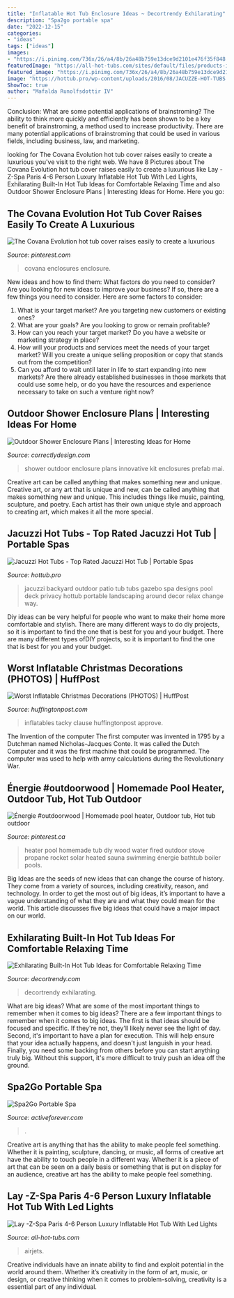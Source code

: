 ```yaml
---
title: "Inflatable Hot Tub Enclosure Ideas ~ Decortrendy Exhilarating"
description: "Spa2go portable spa"
date: "2022-12-15"
categories:
- "ideas"
tags: ["ideas"]
images:
- "https://i.pinimg.com/736x/26/a4/8b/26a48b759e13dce9d2101e476f35f848.jpg"
featuredImage: "https://all-hot-tubs.com/sites/default/files/products-images/2020-12/152226/152226-129513.jpg"
featured_image: "https://i.pinimg.com/736x/26/a4/8b/26a48b759e13dce9d2101e476f35f848.jpg"
image: "https://hottub.pro/wp-content/uploads/2016/08/JACUZZE-HOT-TUBS.jpg"
ShowToc: true
author: "Mafalda Runolfsdottir IV"
---
```



Conclusion: What are some potential applications of brainstroming?
The ability to think more quickly and efficiently has been shown to be a key benefit of brainstroming, a method used to increase productivity. There are many potential applications of brainstroming that could be used in various fields, including business, law, and marketing.

	

		
looking for The Covana Evolution hot tub cover raises easily to create a luxurious you've visit to the right web. We have 8 Pictures about The Covana Evolution hot tub cover raises easily to create a luxurious like Lay -Z-Spa Paris 4-6 Person Luxury Inflatable Hot Tub With Led Lights, Exhilarating Built-In Hot Tub Ideas for Comfortable Relaxing Time and also Outdoor Shower Enclosure Plans | Interesting Ideas for Home. Here you go:
		
    
## The Covana Evolution Hot Tub Cover Raises Easily To Create A Luxurious

<img loading=lazy src="https://i.pinimg.com/736x/ef/27/76/ef27765863c4e778ffeaf85494f6ab40.jpg" onerror="this.onerror=null;this.src='https://tse1.mm.bing.net/th?id=OIP.WyhpbGeQppxRsg6c9vBE2wHaE6&amp;pid=15.1';" alt="The Covana Evolution hot tub cover raises easily to create a luxurious">

_Source: pinterest.com_

>covana enclosures enclosure. 

	

New ideas and how to find them: What factors do you need to consider?
Are you looking for new ideas to improve your business? If so, there are a few things you need to consider. Here are some factors to consider:
1) What is your target market? Are you targeting new customers or existing ones? 
2) What are your goals? Are you looking to grow or remain profitable? 
3) How can you reach your target market? Do you have a website or marketing strategy in place? 
4) How will your products and services meet the needs of your target market? Will you create a unique selling proposition or copy that stands out from the competition? 
5) Can you afford to wait until later in life to start expanding into new markets? Are there already established businesses in those markets that could use some help, or do you have the resources and experience necessary to take on such a venture right now?

    
## Outdoor Shower Enclosure Plans | Interesting Ideas For Home

<img loading=lazy src="http://www.correctlydesign.com/wp-content/uploads/2015/05/Outdoor-Shower-Enclosure-Plans-4.jpg" onerror="this.onerror=null;this.src='https://tse3.mm.bing.net/th?id=OIP.Y7Vpj327GMnoW_l477heJwHaJ0&amp;pid=15.1';" alt="Outdoor Shower Enclosure Plans | Interesting Ideas for Home">

_Source: correctlydesign.com_

>shower outdoor enclosure plans innovative kit enclosures prefab mai. 

	

Creative art can be called anything that makes something new and unique.
Creative art, or any art that is unique and new, can be called anything that makes something new and unique. This includes things like music, painting, sculpture, and poetry. Each artist has their own unique style and approach to creating art, which makes it all the more special.

    
## Jacuzzi Hot Tubs - Top Rated Jacuzzi Hot Tub | Portable Spas

<img loading=lazy src="https://hottub.pro/wp-content/uploads/2016/08/JACUZZE-HOT-TUBS.jpg" onerror="this.onerror=null;this.src='https://tse1.mm.bing.net/th?id=OIP.U0rHbKDYeBvwOTa2fJkWDQHaFa&amp;pid=15.1';" alt="Jacuzzi Hot Tubs - Top Rated Jacuzzi Hot Tub | Portable Spas">

_Source: hottub.pro_

>jacuzzi backyard outdoor patio tub tubs gazebo spa designs pool deck privacy hottub portable landscaping around decor relax change way. 

	

Diy ideas can be very helpful for people who want to make their home more comfortable and stylish. There are many different ways to do diy projects, so it is important to find the one that is best for you and your budget. There are many different types ofDIY projects, so it is important to find the one that is best for you and your budget.

    
## Worst Inflatable Christmas Decorations (PHOTOS) | HuffPost

<img loading=lazy src="https://s-i.huffpost.com/gen/906785/images/o-WORSTINFLATABLECHRISTMAS-facebook.jpg" onerror="this.onerror=null;this.src='https://tse1.mm.bing.net/th?id=OIP.maXzl_bsKtDs0jR02hf5vgHaHa&amp;pid=15.1';" alt="Worst Inflatable Christmas Decorations (PHOTOS) | HuffPost">

_Source: huffingtonpost.com_

>inflatables tacky clause huffingtonpost approve. 

	

The Invention of the computer
The first computer was invented in 1795 by a Dutchman named Nicholas-Jacques Conte. It was called the Dutch Computer and it was the first machine that could be programmed. The computer was used to help with army calculations during the Revolutionary War.

    
## Énergie #outdoorwood | Homemade Pool Heater, Outdoor Tub, Hot Tub Outdoor

<img loading=lazy src="https://i.pinimg.com/736x/26/a4/8b/26a48b759e13dce9d2101e476f35f848.jpg" onerror="this.onerror=null;this.src='https://tse1.mm.bing.net/th?id=OIP.q9gpfisethAhLIJbDX8LwwHaJ4&amp;pid=15.1';" alt="Énergie #outdoorwood | Homemade pool heater, Outdoor tub, Hot tub outdoor">

_Source: pinterest.ca_

>heater pool homemade tub diy wood water fired outdoor stove propane rocket solar heated sauna swimming énergie bathtub boiler pools. 

	

Big Ideas are the seeds of new ideas that can change the course of history. They come from a variety of sources, including creativity, reason, and technology. In order to get the most out of big ideas, it’s important to have a vague understanding of what they are and what they could mean for the world. This article discusses five big ideas that could have a major impact on our world.

    
## Exhilarating Built-In Hot Tub Ideas For Comfortable Relaxing Time

<img loading=lazy src="https://decortrendy.com/wp-content/uploads/2020/01/built-in-hot-tub-9.jpg" onerror="this.onerror=null;this.src='https://tse3.mm.bing.net/th?id=OIP.CRq9LkhBsmFcLqmUwRFrJwDMEy&amp;pid=15.1';" alt="Exhilarating Built-In Hot Tub Ideas for Comfortable Relaxing Time">

_Source: decortrendy.com_

>decortrendy exhilarating. 

	

What are big ideas? What are some of the most important things to remember when it comes to big ideas?
There are a few important things to remember when it comes to big ideas. The first is that ideas should be focused and specific. If they're not, they'll likely never see the light of day. Second, it's important to have a plan for execution. This will help ensure that your idea actually happens, and doesn't just languish in your head. Finally, you need some backing from others before you can start anything truly big. Without this support, it's more difficult to truly push an idea off the ground.

    
## Spa2Go Portable Spa

<img loading=lazy src="https://www.activeforever.com/media/catalog/product/cache/1/thumbnail/600x/17f82f742ffe127f42dca9de82fb58b1/0/0/0031897_spa2go-portable-spa.jpeg" onerror="this.onerror=null;this.src='https://tse1.mm.bing.net/th?id=OIP.-VhrhwfBuGhQO6bpeq_nogHaHa&amp;pid=15.1';" alt="Spa2Go Portable Spa">

_Source: activeforever.com_

>. 

	

Creative art is anything that has the ability to make people feel something. Whether it is painting, sculpture, dancing, or music, all forms of creative art have the ability to touch people in a different way. Whether it is a piece of art that can be seen on a daily basis or something that is put on display for an audience, creative art has the ability to make people feel something.

    
## Lay -Z-Spa Paris 4-6 Person Luxury Inflatable Hot Tub With Led Lights

<img loading=lazy src="https://all-hot-tubs.com/sites/default/files/products-images/2020-12/152226/152226-129513.jpg" onerror="this.onerror=null;this.src='https://tse2.mm.bing.net/th?id=OIP.2WUcvCH_hnslN7le5QD6ZQHaE7&amp;pid=15.1';" alt="Lay -Z-Spa Paris 4-6 Person Luxury Inflatable Hot Tub With Led Lights">

_Source: all-hot-tubs.com_

>airjets. 

	

Creative individuals have an innate ability to find and exploit potential in the world around them. Whether it’s creativity in the form of art, music, or design, or creative thinking when it comes to problem-solving, creativity is a essential part of any individual.

